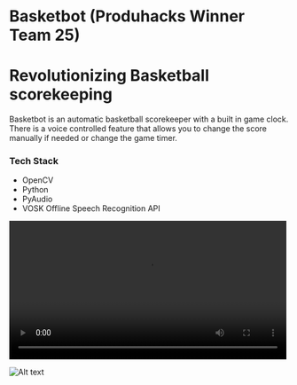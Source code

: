 # Basketbot (Produhacks Winner Team 25)

# Revolutionizing Basketball scorekeeping

Basketbot is an automatic basketball scorekeeper with a built in game clock. There is a voice controlled feature that allows you to change the score manually if needed or change the game timer.


### Tech Stack

- OpenCV
- Python
- PyAudio
- VOSK Offline Speech Recognition API

<video controls width="500">
    <source src="/path/to/video.mp4" type="video/mp4">
    Your browser does not support the video tag.
</video>

![Alt text](main/demoshot.jpg)

